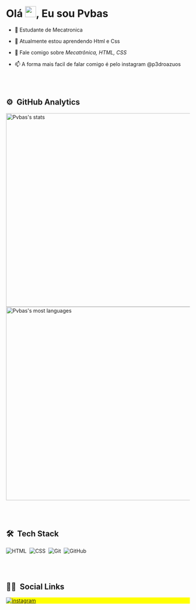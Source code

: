 <h1 align="left">Olá <img src="https://raw.githubusercontent.com/kaueMarques/kaueMarques/master/hi.gif" width="30px">, Eu sou Pvbas</h1>

- 🤖 Estudante de Mecatronica 

- 🌱  Atualmente estou aprendendo Html e Css

- 💬 Fale comigo sobre *Mecatrônica, HTML, CSS*

- 📫 A forma mais facil de falar comigo é pelo instagram @p3droazuos

<br><br>

## ⚙️ &nbsp;GitHub Analytics

<p align="left">
<img width="530em" src="https://github-readme-stats.vercel.app/api?username=Pvbas&show_icons=true&theme=vision-friendly-dark" alt="Pvbas's stats"/>
<img width="530em" src="https://github-readme-stats.vercel.app/api/top-langs/?username=Pvbas&layout=compact&theme=vision-friendly-dark" alt="Pvbas's most languages"/>
</p>

<br><br>

## 🛠 &nbsp;Tech Stack

![HTML](https://img.shields.io/badge/-HTML-05122A?style=flat&logo=HTML5)&nbsp;
![CSS](https://img.shields.io/badge/-CSS-05122A?style=flat&logo=CSS3&logoColor=1572B6)&nbsp;
![Git](https://img.shields.io/badge/-Git-05122A?style=flat&logo=git)&nbsp;
![GitHub](https://img.shields.io/badge/-GitHub-05122A?style=flat&logo=github)&nbsp;

<br><br>

## 👦🏻 &nbsp;Social Links

<p align="left" style="background:yellow">
<a href="https://www.instagram.com/p3droazuos/" target="_blank">
 <img align="center" src="https://img.shields.io/badge/-p3droazuos-05122A?style=flat&logo=instagram" alt="instagram"/>
</a>
</p>
